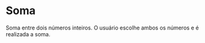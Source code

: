 # Soma
 Soma entre dois números inteiros.
 O usuário escolhe ambos os números e é realizada a soma.
